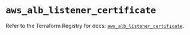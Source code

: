 # `aws_alb_listener_certificate`

Refer to the Terraform Registry for docs: [`aws_alb_listener_certificate`](https://registry.terraform.io/providers/hashicorp/aws/5.51.1/docs/resources/alb_listener_certificate).

